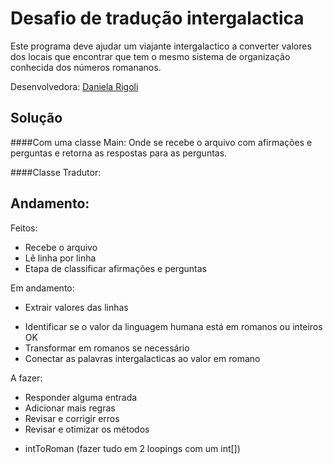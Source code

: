 # Desafio de tradução intergalactica
Este programa deve ajudar um viajante intergalactico a converter valores dos locais que encontrar que tem o mesmo sistema de organização conhecida dos números romananos.

Desenvolvedora: [Daniela Rigoli](https://www.linkedin.com/in/daniela-rigoli-304b9b190/)

## Solução
####Com uma classe Main:
Onde se recebe o arquivo com afirmações e perguntas e retorna as respostas para as perguntas.

####Classe Tradutor:


## Andamento:
Feitos:
* Recebe o arquivo
* Lê linha por linha
* Etapa de classificar afirmações e perguntas

Em andamento:
* Extrair valores das linhas
 - Identificar se o valor da linguagem humana está em romanos ou inteiros OK
 - Transformar em romanos se necessário
 - Conectar as palavras intergalacticas ao valor em romano

A fazer:
* Responder alguma entrada
* Adicionar mais regras
* Revisar e corrigir erros
* Revisar e otimizar os métodos
 - intToRoman (fazer tudo em 2 loopings com um int[])
